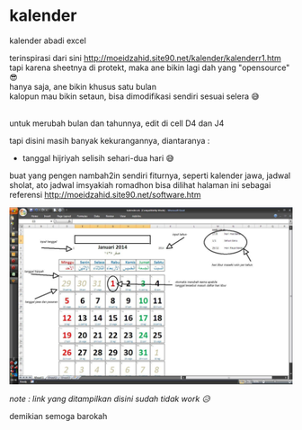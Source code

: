 # kalender
kalender abadi excel


terinspirasi dari sini http://moeidzahid.site90.net/kalender/kalenderr1.htm<br>
tapi karena sheetnya di protekt, maka ane bikin lagi dah yang
"opensource" :sunglasses:<br>
hanya saja, ane bikin khusus satu bulan<br>
kalopun mau bikin setaun, bisa dimodifikasi sendiri sesuai selera :sweat_smile:<br><br>

untuk merubah bulan dan tahunnya, edit di cell D4 dan J4 <br>

tapi disini masih banyak kekurangannya, diantaranya :
- tanggal hijriyah selisih sehari-dua hari :sweat_smile:


buat yang pengen nambah2in sendiri fiturnya, seperti kalender jawa,
jadwal sholat, ato jadwal imsyakiah romadhon bisa dilihat halaman ini
sebagai referensi http://moeidzahid.site90.net/software.htm

![](https://raw.githubusercontent.com/candragati/kalender/master/image.jpg)

_note : link yang ditampilkan disini sudah tidak work :disappointed_relieved:_
 
demikian semoga barokah
